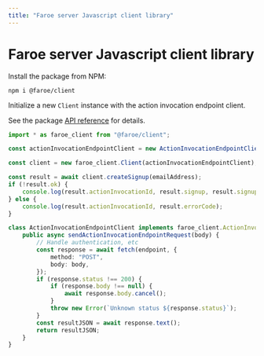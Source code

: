 ```yaml
---
title: "Faroe server Javascript client library"
---
```


# Faroe server Javascript client library

Install the package from NPM:

```
npm i @faroe/client
```

Initialize a new `Client` instance with the action invocation endpoint client.

See the package [API reference]() for details.

```ts
import * as faroe_client from "@faroe/client";

const actionInvocationEndpointClient = new ActionInvocationEndpointClient()

const client = new faroe_client.Client(actionInvocationEndpointClient);

const result = await client.createSignup(emailAddress);
if (!result.ok) {
    console.log(result.actionInvocationId, result.signup, result.signupToken);
} else {
    console.log(result.actionInvocationId, result.errorCode);
}
```

```ts
class ActionInvocationEndpointClient implements faroe_client.ActionInvocationEndpointClient {
    public async sendActionInvocationEndpointRequest(body) {
        // Handle authentication, etc
        const response = await fetch(endpoint, {
            method: "POST",
            body: body,
        });
        if (response.status !== 200) {
            if (response.body !== null) {
                await response.body.cancel();
            }
            throw new Error(`Unknown status ${response.status}`);
        }
        const resultJSON = await response.text();
        return resultJSON;
    }
}
```